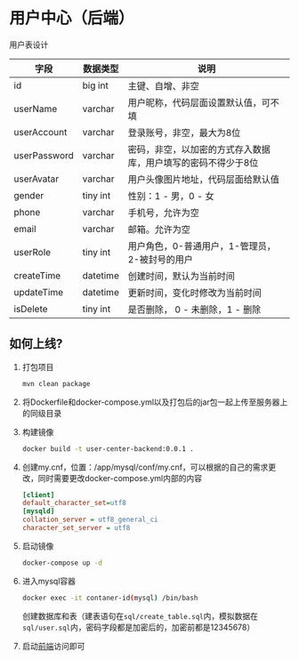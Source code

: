 # 用户中心（后端）

用户表设计

| 字段           | 数据类型     | 说明                              |
|--------------|----------|---------------------------------|
| id           | big int  | 主键、自增、非空                        |
| userName     | varchar  | 用户昵称，代码层面设置默认值，可不填              |
| userAccount  | varchar  | 登录账号，非空，最大为8位                   |
| userPassword | varchar  | 密码，非空，以加密的方式存入数据库，用户填写的密码不得少于8位 |
| userAvatar   | varchar  | 用户头像图片地址，代码层面给默认值               |
| gender       | tiny int | 性别：1 - 男，0 - 女                  |
| phone        | varchar  | 手机号，允许为空                        |
| email        | varchar  | 邮箱。允许为空                         |
| userRole     | tiny int | 用户角色，0-普通用户，1-管理员，2-被封号的用户      |
| createTime   | datetime | 创建时间，默认为当前时间                    |
| updateTime   | datetime | 更新时间，变化时修改为当前时间                 |
| isDelete     | tiny int | 是否删除， 0 - 未删除，1 - 删除            |



## 如何上线?

1. 打包项目

	```sh
	mvn clean package
	```

2. 将Dockerfile和docker-compose.yml以及打包后的jar包一起上传至服务器上的同级目录

3. 构建镜像

	```sh
	docker build -t user-center-backend:0.0.1 . 
	```

4. 创建my.cnf，位置：/app/mysql/conf/my.cnf，可以根据的自己的需求更改，同时需要更改docker-compose.yml内部的内容

	```ini
	[client]
	default_character_set=utf8
	[mysqld]
	collation_server = utf8_general_ci
	character_set_server = utf8
	```

5. 启动镜像

	```sh
	docker-compose up -d
	```

6. 进入mysql容器

	```sh
	docker exec -it contaner-id(mysql) /bin/bash
	```

	创建数据库和表（建表语句在`sql/create_table.sql`内，模拟数据在`sql/user.sql`内，密码字段都是加密后的，加密前都是12345678）

7. 启动[前端](https://github.com/chengquanxu/user-center-frontend)访问即可







